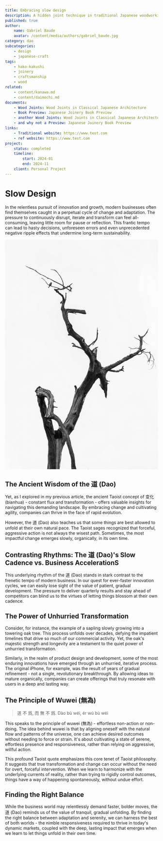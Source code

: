 ```yaml
---
title: Embracing slow design
description: A hidden joint technique in traditional Japanese woodworking
published: true
author:
    name: Gabriel Baude
    avatar: /content/media/authors/gabriel_baude.jpg
category: dao
subcategories:
    - design
    - japanese-craft
tags:
    - hako-kakushi
    - joinery
    - craftsmanship
    - wood
related:
    - content/kanawa.md
    - content/daimochi.md
documents:
    - Wood Joints: Wood Joints in Classical Japanese Architecture
    - Book Preview: Japanese Joinery Book Preview
    - another Wood Joints: Wood Joints in Classical Japanese Architecture
    - and why not a Preview: Japanese Joinery Book Preview
links:
    - Traditional website: https://www.test.com
    - ref website: https://www.test.com
project:
    status: completed
    timeline:
        start: 2024-01
        end: 2024-11
    client: Personal Project
---
```

# Slow Design

In the relentless pursuit of innovation and growth, modern businesses often find themselves caught in a perpetual cycle of change and adaptation. The pressure to continuously disrupt, iterate and transform can feel all-consuming, leaving little room for pause or reflection. This frantic tempo can lead to hasty decisions, unforeseen errors and even unprecedented negative ripple effects that undermine long-term sustainability.

![Inaction](media/dao1.jpg)

## The Ancient Wisdom of the 道 (Dao)

Yet, as I explored in my previous article, the ancient Taoist concept of 变化 (bianhua) - constant flux and transformation - offers valuable insights for navigating this demanding landscape. By embracing change and cultivating agility, companies can thrive in the face of rapid evolution.

However, the 道 (Dao) also teaches us that some things are best allowed to unfold at their own natural pace. The Taoist sages recognized that forceful, aggressive action is not always the wisest path. Sometimes, the most impactful change emerges slowly, organically, in its own time.

## Contrasting Rhythms: The 道 (Dao)'s Slow Cadence vs. Business AccelerationS

This underlying rhythm of the 道 (Dao) stands in stark contrast to the frenetic tempo of modern business. In our quest for ever-faster innovation cycles, we can easily lose sight of the value of patient, gradual development. The pressure to deliver quarterly results and stay ahead of competitors can blind us to the virtues of letting things blossom at their own cadence.

## The Power of Unhurried Transformation

Consider, for instance, the example of a sapling slowly growing into a towering oak tree. This process unfolds over decades, defying the impatient timelines that drive so much of our commercial activity. Yet, the oak's majestic strength and longevity are a testament to the quiet power of unhurried transformation.

Similarly, in the realm of product design and development, some of the most enduring innovations have emerged through an unhurried, iterative process. The original iPhone, for example, was the result of years of gradual refinement - not a single, revolutionary breakthrough. By allowing ideas to mature organically, companies can create offerings that truly resonate with users in a deep and lasting way.

## The Principle of Wuwei (無為)

> 道 不 爲, 而 無 不 爲.
> Dào bù wéi, ér wú bù wéi

This speaks to the principle of wuwei (無為) - effortless non-action or non-doing. The idea behind wuwei is that by aligning oneself with the natural flow and patterns of the universe, one can achieve desired outcomes without needing to force or strain. It's about cultivating a state of serene, effortless presence and responsiveness, rather than relying on aggressive, willful action.

This profound Taoist quote emphasizes this core tenet of Taoist philosophy. It suggests that true transformation and change can occur without the need for overt, forceful intervention. When we learn to harmonize with the underlying currents of reality, rather than trying to rigidly control outcomes, things have a way of happening spontaneously, without undue effort.

## Finding the Right Balance

While the business world may relentlessly demand faster, bolder moves, the 道 (Dao) reminds us of the value of tranquil, gradual unfolding. By finding the right balance between adaptation and serenity, we can harness the best of both worlds - the nimble responsiveness required to thrive in today's dynamic markets, coupled with the deep, lasting impact that emerges when we learn to let things unfold in their own time.
